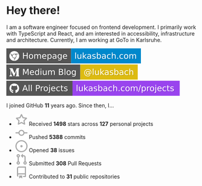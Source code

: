 # Hey there!

I am a software engineer focused on frontend development. I primarily work with TypeScript and React, and am interested in accessibility, infrastructure and architecture. Currently, I am working at GoTo in Karlsruhe.

[![Homepage](./icons/homepage.svg)](https://lukasbach.com)
[![Medium Blog](./icons/medium.svg)](https://medium.com/@lukasbach)
[![My Projects](./icons/projects.svg)](https://lukasbach.com/projects)

I joined GitHub **11** years ago. Since then, I...

- ![](./icons/star.svg) Received **1498** stars across **127** personal projects
- ![](./icons/commit.svg) Pushed **5388** commits
- ![](./icons/issues.svg) Opened **38** issues
- ![](./icons/pr.svg) Submitted **308** Pull Requests
- ![](./icons/repo.svg) Contributed to **31** public repositories
